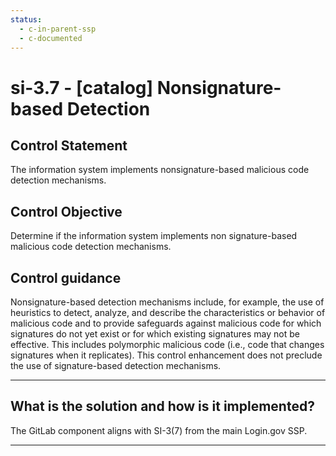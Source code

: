 ```yaml
---
status:
  - c-in-parent-ssp
  - c-documented
---
```


# si-3.7 - \[catalog\] Nonsignature-based Detection

## Control Statement

The information system implements nonsignature-based malicious code detection mechanisms.

## Control Objective

Determine if the information system implements non signature-based malicious code detection mechanisms.

## Control guidance

Nonsignature-based detection mechanisms include, for example, the use of heuristics to detect, analyze, and describe the characteristics or behavior of malicious code and to provide safeguards against malicious code for which signatures do not yet exist or for which existing signatures may not be effective. This includes polymorphic malicious code (i.e., code that changes signatures when it replicates). This control enhancement does not preclude the use of signature-based detection mechanisms.

______________________________________________________________________

## What is the solution and how is it implemented?

The GitLab component aligns with SI-3(7) from the main Login.gov SSP.

______________________________________________________________________

